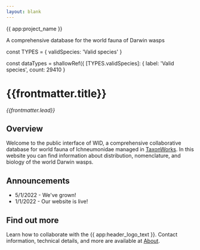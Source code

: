 ```yaml
---
layout: blank
---
```

<GalleryCarousel :depiction-id= "[870179]" height="500px">
  <div class="flex flex-col justify-center items-center w-full h-full bg-black bg-opacity-25 text-white gap-4 px-4 box-border">
    <span class="text-4xl font-medium">{{ app:project_name }}</span>
    <p class="text-lg sm:text-xl">A comprehensive database for the world fauna of Darwin wasps</p>
    <div class="mx-auto flex flex-col items-center mt-6 sm:mt-10 w-full ">
      <autocomplete-otu class="w-full sm:w-96 text-base-content ml-2 sm:ml-0" placeholder="Search by taxon name" autofocus/>
    </em>
    </div>
  </div>
</GalleryCarousel>    

<div class="container mx-auto my-8 px-4 md:px-0 box-border">

const TYPES = {
  validSpecies: 'Valid species'
}

const dataTypes = shallowRef({
  [TYPES.validSpecies]: {
    label: 'Valid species',
    count: 29410
  }


# {{frontmatter.title}}
_{{frontmatter.lead}}_

## Overview
Welcome to the public interface of WID, a comprehensive collaborative database for world fauna of <router-link to="/otus/659407">Ichneumonidae</router-link> managed in [TaxonWorks](https://taxonworks.org). In this website you can find information about distribution, nomenclature, and biology of the world Darwin wasps.  

## Announcements
* 5/1/2022 - We've grown!  
* 1/1/2022 - Our website is live!

## Find out more
Learn how to collaborate with the {{ app:header_logo_text }}. Contact information, technical details, and more are available at [About](/about).
